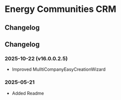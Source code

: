 # Energy Communities CRM

<add description>

## Changelog

## Changelog

### 2025-10-22 (v16.0.0.2.5)

- Improved MulltiCompanyEasyCreationWizard

### 2025-05-21

- Added Readme
